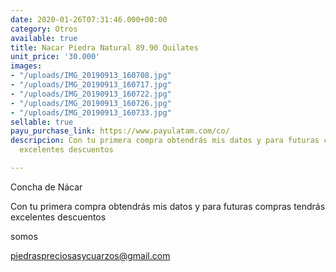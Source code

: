 ```yaml
---
date: 2020-01-26T07:31:46.000+00:00
category: Otros
available: true
title: Nacar Piedra Natural 89.90 Quilates
unit_price: '30.000'
images:
- "/uploads/IMG_20190913_160708.jpg"
- "/uploads/IMG_20190913_160717.jpg"
- "/uploads/IMG_20190913_160722.jpg"
- "/uploads/IMG_20190913_160726.jpg"
- "/uploads/IMG_20190913_160733.jpg"
sellable: true
payu_purchase_link: https://www.payulatam.com/co/
descripcion: Con tu primera compra obtendrás mis datos y para futuras compras tendrás
  excelentes descuentos

---
```

Concha de Nácar

Con tu primera compra obtendrás mis datos y para futuras compras tendrás excelentes descuentos

somos

[piedraspreciosasycuarzos@gmail.com](mailto:piedraspreciosasycuarzos@gmail.com "Correo")